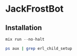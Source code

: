 # JackFrostBot

## Installation


```elixir
mix run --no-halt
```

```sh
ps aux | grep erl_child_setup
```
